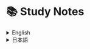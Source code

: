# 📚 Study Notes

<details>
  <summary>English</summary>

  <h2>📖 Book Summaries</h2>
  <ul>
    <li><a href="../books/the-pragmatic-programmer-en.md">The Pragmatic Programmer</a></li>
  </ul>

  <h2>📚 Learning Notes</h2>
</details>

<details>
  <summary>日本語</summary>

  <h2>📖 書籍まとめ</h2>
  <ul>
    <li><a href="../books/the-pragmatic-programmer-ja.md">達人プログラマー</a></li>
  </ul>

  <h2>📚 学習ノート</h2>
</details>
